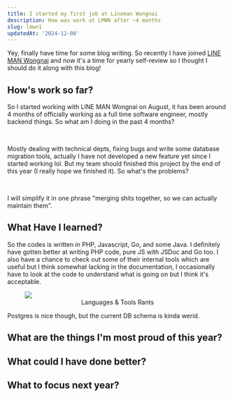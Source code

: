 ```yaml
---
title: I started my first job at Lineman Wongnai
description: How was work at LMWN after ~4 months
slug: lmwn1
updatedAt: '2024-12-08'
---
```


Yey, finally have time for some blog writing. So recently I have joined [LINE MAN Wongnai](https://lmwn.com/) 
and now it's a time for yearly self-review so I thought I should do it along with this blog!

## How's work so far?
So I started working with LINE MAN Wongnai on August, it has been around 4 months of officially working
as a full time software engineer, mostly backend things. So what am I doing in the past 4 months?

<br>

Mostly dealing with technical depts, fixing bugs and write some database migration tools, actually 
I have not developed a new feature yet since I started working lol. But my team should finished this 
project by the end of this year (I really hope we finished it). So what's the problems?

<br>

I will simplify it in one phrase "merging shits together, so we can actually maintain them".

## What Have I learned?
So the codes is written in PHP, Javascript, Go, and some Java. I definitely have gotten better 
at writing PHP code, pure JS with JSDoc and Go too. I also have a chance to check out some of their 
internal tools which are useful but I think somewhat lacking in the documentation, I occasionally 
have to look at the code to understand what is going on but I think it's acceptable.

<figure>
<img src="https://deuykboxmuiw2.cloudfront.net/lmwn--lmwn_lang_rants.png" loading="lazy" />
<figcaption>
<center>Languages & Tools Rants</center>
</figcaption>
</figure>

Postgres is nice though, but the current DB schema is kinda werid.

<!--(What are the 3 accomplishments that you are most proud of this year?)-->
## What are the things I'm most proud of this year?


<!--(Which projects/areas do you think you could have done better?)-->
## What could I have done better?


<!--(What are the 3 items you want to focus on next year?)-->
## What to focus next year?
